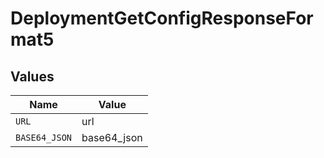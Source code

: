 # DeploymentGetConfigResponseFormat5


## Values

| Name          | Value         |
| ------------- | ------------- |
| `URL`         | url           |
| `BASE64_JSON` | base64_json   |